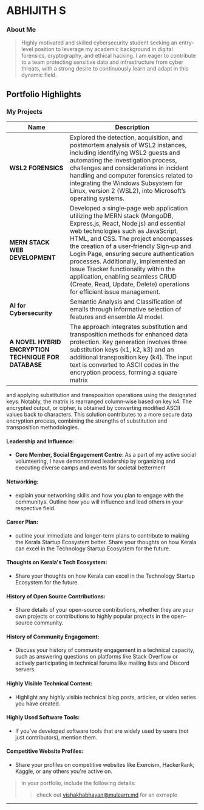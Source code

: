 # ABHIJITH S

### About Me

> Highly motivated and skilled cybersecurity student seeking an entry-level position to leverage my academic background in digital forensics, cryptography, and ethical hacking. I am eager to contribute to a team protecting sensitive data and infrastructure from cyber threats, with a strong desire to continuously learn and adapt in this dynamic field.


## Portfolio Highlights

### My Projects

| Name                | Description                                                               |
|---------------------|---------------------------------------------------------------------------|
| **WSL2 FORENSICS**  | Explored the detection, acquisition, and postmortem analysis of WSL2 instances, including identifying WSL2 guests and automating the investigation process, challenges and considerations in incident handling and computer forensics related to integrating the Windows Subsystem for Linux, version 2 (WSL2), into Microsoft’s operating systems.                                              | 
| **MERN STACK WEB DEVELOPMENT**  | Developed a single‑page web application utilizing the MERN stack (MongoDB, Express.js, React, Node.js) and essential web technologies such as JavaScript, HTML, and CSS. The project encompasses the creation of a user‑friendly Sign‑up and Login Page, ensuring secure authentication processes. Additionally, implemented an Issue Tracker functionality within the application, enabling seamless CRUD (Create, Read, Update, Delete) operations for efficient issue management.                                             |
| **AI for Cybersecurity**  | Semantic Analysis and Classification of emails through informative selection of features and ensemble AI model.                          |
| **A NOVEL HYBRID ENCRYPTION TECHNIQUE FOR DATABASE**  | The approach integrates substitution and transposition methods for enhanced data protection. Key generation involves three substitution keys (k1, k2, k3) and an additional transposition key (k4). The input text is converted to ASCII codes in the encryption process, forming a square matrix
and applying substitution and transposition operations using the designated keys. Notably, the matrix is rearranged column‑wise based on key k4. The encrypted output, or cipher, is obtained by converting modified ASCII values back to characters. This solution contributes to a more secure data encryption process, combining the strengths of substitution and transposition methodologies.

#### Leadership and Influence:

- **Core Member, Social Engagement Centre**: As a part of my active social volunteering, I have demonstrated leadership by organizing and executing diverse camps and events for societal
betterment

#### Networking:

- explain your networking skills and how you plan to engage with the communitys. Outline how you will influence and lead others in your respective field.

#### Career Plan:

- outline your immediate and longer-term plans to contribute to making the Kerala Startup Ecosystem better. Share your thoughts on how Kerala can excel in the Technology Startup Ecosystem for the future.

#### Thoughts on Kerala's Tech Ecosystem:

- Share your thoughts on how Kerala can excel in the Technology Startup Ecosystem for the future.

#### History of Open Source Contributions:

- Share details of your open-source contributions, whether they are your own projects or contributions to highly popular projects in the open-source community.

#### History of Community Engagement:

-  Discuss your history of community engagement in a technical capacity, such as answering questions on platforms like Stack Overflow or actively participating in technical forums like mailing lists and Discord servers.

#### Highly Visible Technical Content:

- Highlight any highly visible technical blog posts, articles, or video series you have created.

#### Highly Used Software Tools:

- If you've developed software tools that are widely used by users (not just contributors), mention them.

#### Competitive Website Profiles:

- Share your profiles on competitive websites like Exercism, HackerRank, Kaggle, or any others you're active on.



> In your portfolio, include the following details:
>> check out [vishakhabhayan@mulearn.md](./profiles/vishakhabhayan@mulearn.md) for an exmaple

---


